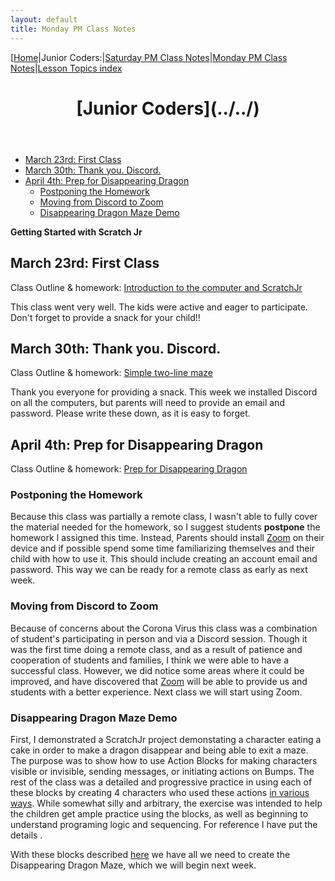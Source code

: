 ```yaml
---
layout: default
title: Monday PM Class Notes
---
```


[[Home](../../)|Junior Coders:|[Saturday PM Class Notes](../saturday_pm)|[Monday PM Class Notes](../monday_pm)|[Lesson Topics index](../lessons)

<header>
 <h1>
   [Junior Coders](../../)
 </h1>
</header>

* [March 23rd: First Class](#march-23rd-first-class)
* [March 30th: Thank you. Discord.](#march-30th-thank-you-discord)
* [April 4th: Prep for Disappearing Dragon](#april-4th-prep-for-disappearing-dragon)
  * [Postponing the Homework](#postponing-the-homework)
  * [Moving from Discord to Zoom](#moving-from-discord-to-zoom)
  * [Disappearing Dragon Maze Demo](#disappearing-dragon-maze-demo)


**Getting Started with Scratch Jr**

## March 23rd: First Class

Class Outline & homework: [Introduction to the computer and ScratchJr](../lessons/jc_a_001.html)


This class went very well. The kids were active and eager to participate. Don't forget to provide a snack for your child!!


## March 30th: Thank you. Discord.

Class Outline & homework: [Simple two-line maze](../lessons/jc_a_002.html)

Thank you everyone for providing a snack. This week we installed Discord on all the computers, but parents will need to provide an email and password. Please write these down, as it is easy to forget.

## April 4th: Prep for Disappearing Dragon

Class Outline & homework: [Prep for Disappearing Dragon](../lessons/jc_a_003.html)


### Postponing the Homework

Because this class was partially a remote class, I wasn't able to fully cover the material needed for the homework, so I suggest students **postpone** the homework I assigned this time. Instead, Parents should install [Zoom](https://zoom.us/) on their device and if possible spend some time familiarizing themselves and their child with how to use it. This should include creating an account email and password. This way we can be ready for a remote class as early as next week.

### Moving from Discord to Zoom

Because of concerns about the Corona Virus this class was a combination of student's participating in person and via a Discord session. Though it was the first time doing a remote class, and as a result of patience and cooperation of students and families, I think we were able to have a successful class. However, we did notice some areas where it could be improved, and have discovered that [Zoom](https://zoom.us/)  will be able to provide us and students with a better experience. Next class we will start using Zoom. 

### Disappearing Dragon Maze Demo

First, I demonstrated a ScratchJr project demonstating a character eating a cake in order to make a dragon disappear and being able to exit a maze. The purpose was to show how to use Action Blocks for making characters visible or invisible, sending messages, or initiating actions on Bumps. The rest of the class was a detailed and progressive practice in using each of these blocks by creating 4 characters who used these actions [in various ways](./../lessons/jc_a_003.md). While somewhat silly and arbitrary, the exercise was intended to help the children get ample practice using the blocks, as well as beginning to understand programing logic and sequencing. For reference I have put the details .


With these blocks described [here](./../lessons/jc_a_003.html) we have all we need to create the Disappearing Dragon Maze, which we will begin next week.
